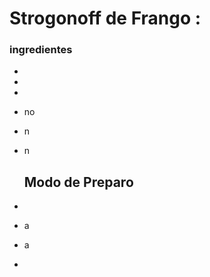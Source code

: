 # Strogonoff de Frango :

### ingredientes

- 

- 

- 

- no

- n

- n

   ##   Modo de Preparo

- 
- a
- a
- 